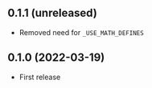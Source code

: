 ## 0.1.1 (unreleased)

- Removed need for `_USE_MATH_DEFINES`

## 0.1.0 (2022-03-19)

- First release
